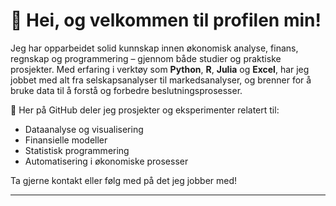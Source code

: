 # 👋 Hei, og velkommen til profilen min!

Jeg har opparbeidet solid kunnskap innen økonomisk analyse, finans, regnskap og programmering – gjennom både studier og praktiske prosjekter. Med erfaring i verktøy som **Python**, **R**, **Julia** og **Excel**, har jeg jobbet med alt fra selskapsanalyser til markedsanalyser, og brenner for å bruke data til å forstå og forbedre beslutningsprosesser.

📂 Her på GitHub deler jeg prosjekter og eksperimenter relatert til:
- Dataanalyse og visualisering
- Finansielle modeller
- Statistisk programmering
- Automatisering i økonomiske prosesser

Ta gjerne kontakt eller følg med på det jeg jobber med!

---
